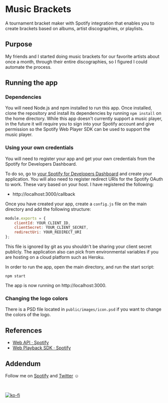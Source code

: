# Music Brackets
A tournament bracket maker with Spotify integration that enables you to create brackets based on albums, artist discographies, or playlists. 

## Purpose
My friends and I started doing music brackets for our favorite artists about once a month, through their entire discographies, so I figured I could automate the process. 

## Running the app

### Dependencies
You will need Node.js and npm installed to run this app. Once installed, clone the repository and install its dependencies by running `npm install` on the home directory.
While this app doesn't currently support a music player, in the future it will require you to sign into your Spotify account and give permission so the Spotify Web Player SDK can be used to support the music player.

### Using your own credentials
You will need to register your app and get your own credentials from the Spotify for Developers Dashboard.

To do so, go to [your Spotify for Developers Dashboard](https://beta.developer.spotify.com/dashboard) and create your application. You will also need to register redirect URIs for the Spotify OAuth to work. These vary based on your host. I have registered the following:

- http://localhost:3000/callback
<!-- - https://music-brackets.herokuapp.com/callback -->

Once you have created your app, create a `config.js` file on the main directory and add the following structure: 

```javascript
module.exports = {
    clientId: YOUR_CLIENT_ID,
    clientSecret: YOUR_CLIENT_SECRET,
    redirectUri: YOUR_REDIRECT_URI
};
```

This file is ignored by git as you shouldn't be sharing your client secret publicly. The application also can pick from environmental variables if you are hosting on a cloud platform such as Heroku.

In order to run the app, open the main directory, and run the start script:

    npm start

The app is now running on http://localhost:3000.

### Changing the logo colors
There is a PSD file located in `public/images/icon.psd` if you want to change the colors of the logo.

## References
* [Web API · Spotify](https://developer.spotify.com/documentation/web-api/)
* [Web Playback SDK · Spotify](https://developer.spotify.com/documentation/web-playback-sdk/)


## Addendum
Follow me on [Spotify](https://open.spotify.com/user/olina.stathopoulou?si=1a34516bbc0b476c) and [Twitter](https://twitter.com/olinastath) ☺️

<br />

[![ko-fi](https://www.ko-fi.com/img/githubbutton_sm.svg)](https://ko-fi.com/Y8Y225QO7)
